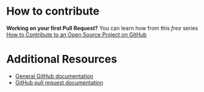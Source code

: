 # How to contribute

**Working on your first Pull Request?** You can learn how from this *free* series [How to Contribute to an Open Source Project on GitHub](https://kcd.im/pull-request)

# Additional Resources

* [General GitHub documentation](https://help.github.com/)
* [GitHub pull request documentation](https://help.github.com/articles/creating-a-pull-request/)
